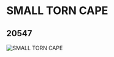 # SMALL TORN CAPE
## 20547
![SMALL TORN CAPE](https://lc-www-live-s.legocdn.com/media/bricks/5/2/6106864.jpg)